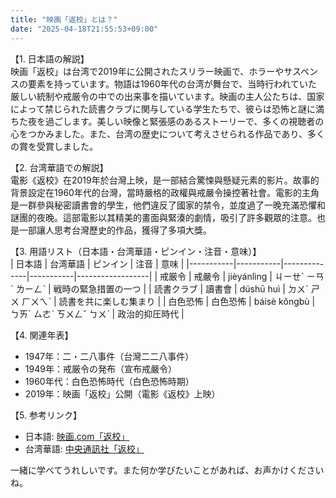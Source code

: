 ```yaml
---
title: "映画「返校」とは？"
date: "2025-04-18T21:55:53+09:00"
---
```


【1. 日本語の解説】  
映画「返校」は台湾で2019年に公開されたスリラー映画で、ホラーやサスペンスの要素を持っています。物語は1960年代の台湾が舞台で、当時行われていた厳しい統制や戒厳令の中での出来事を描いています。映画の主人公たちは、国家によって禁じられた読書クラブに関与している学生たちで、彼らは恐怖と謎に満ちた夜を過ごします。美しい映像と緊張感のあるストーリーで、多くの視聴者の心をつかみました。また、台湾の歴史について考えさせられる作品であり、多くの賞を受賞しました。

【2. 台湾華語での解説】  
電影《返校》在2019年於台灣上映，是一部結合驚悚與懸疑元素的影片。故事的背景設定在1960年代的台灣，當時嚴格的政權與戒嚴令操控著社會。電影的主角是一群參與秘密讀書會的學生，他們違反了國家的禁令，並度過了一晚充滿恐懼和謎團的夜晚。這部電影以其精美的畫面與緊湊的劇情，吸引了許多觀眾的注意。也是一部讓人思考台灣歷史的作品，獲得了多項大獎。

【3. 用語リスト（日本語・台湾華語・ピンイン・注音・意味）】  
| 日本語     | 台湾華語     | ピンイン       | 注音       | 意味               |
|-----------|-----------|--------------|-----------|------------------|
| 戒厳令     | 戒嚴令     | jièyánlìng  | ㄐㄧㄝˋ ㄧㄢˊ ㄌㄧㄥˋ | 戦時の緊急措置の一つ |
| 読書クラブ | 讀書會     | dúshū huì   | ㄉㄨˊ ㄕㄨ ㄏㄨㄟˋ   | 読書を共に楽しむ集まり |
| 白色恐怖   | 白色恐怖   | báisè kǒngbù | ㄅㄞˊ ㄙㄜˋ ㄎㄨㄥˇ ㄅㄨˋ | 政治的抑圧時代       |

【4. 関連年表】  
- 1947年：二・二八事件（台灣二二八事件）  
- 1949年：戒厳令の発布（宣布戒嚴令）  
- 1960年代：白色恐怖時代（白色恐怖時期）  
- 2019年：映画「返校」公開（電影《返校》上映）

【5. 参考リンク】  
- 日本語: [映画.com「返校」](https://eiga.com/movie/91413/)  
- 台湾華語: [中央通訊社「返校」](https://www.cna.com.tw/news/firstnews/201909270219.aspx)

一緒に学べてうれしいです。また何か学びたいことがあれば、お声かけくださいね。
